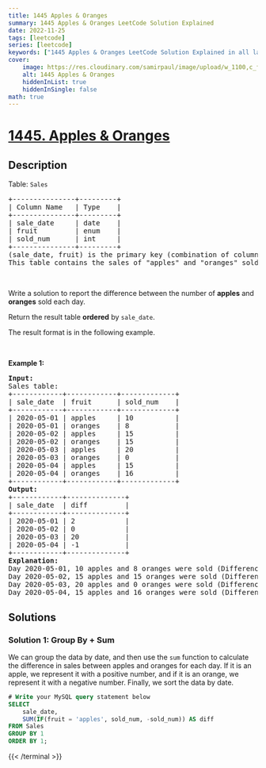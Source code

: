 ```yaml
---
title: 1445 Apples & Oranges
summary: 1445 Apples & Oranges LeetCode Solution Explained
date: 2022-11-25
tags: [leetcode]
series: [leetcode]
keywords: ["1445 Apples & Oranges LeetCode Solution Explained in all languages", "1445 Apples & Oranges", "LeetCode", "leetcode solution in Python3 C++ Java Go PHP Ruby Swift TypeScript Rust C# JavaScript C", "GeeksforGeeks", "InterviewBit", "Coding Ninjas", "HackerRank", "HackerEarth", "CodeChef", "TopCoder", "AlgoExpert", "freeCodeCamp", "Codeforces", "GitHub", "AtCoder", "Samir Paul"]
cover:
    image: https://res.cloudinary.com/samirpaul/image/upload/w_1100,c_fit,co_rgb:FFFFFF,l_text:Arial_75_bold:1445 Apples & Oranges - Solution Explained/problem-solving.webp
    alt: 1445 Apples & Oranges
    hiddenInList: true
    hiddenInSingle: false
math: true
---
```



# [1445. Apples & Oranges](https://leetcode.com/problems/apples-oranges)


## Description

<p>Table: <code>Sales</code></p>

<pre>
+---------------+---------+
| Column Name   | Type    |
+---------------+---------+
| sale_date     | date    |
| fruit         | enum    | 
| sold_num      | int     | 
+---------------+---------+
(sale_date, fruit) is the primary key (combination of columns with unique values) of this table.
This table contains the sales of &quot;apples&quot; and &quot;oranges&quot; sold each day.
</pre>

<p>&nbsp;</p>

<p>Write a solution to report the difference between the number of <strong>apples</strong> and <strong>oranges</strong> sold each day.</p>

<p>Return the result table <strong>ordered</strong> by <code>sale_date</code>.</p>

<p>The result format is in the following example.</p>

<p>&nbsp;</p>
<p><strong class="example">Example 1:</strong></p>

<pre>
<strong>Input:</strong> 
Sales table:
+------------+------------+-------------+
| sale_date  | fruit      | sold_num    |
+------------+------------+-------------+
| 2020-05-01 | apples     | 10          |
| 2020-05-01 | oranges    | 8           |
| 2020-05-02 | apples     | 15          |
| 2020-05-02 | oranges    | 15          |
| 2020-05-03 | apples     | 20          |
| 2020-05-03 | oranges    | 0           |
| 2020-05-04 | apples     | 15          |
| 2020-05-04 | oranges    | 16          |
+------------+------------+-------------+
<strong>Output:</strong> 
+------------+--------------+
| sale_date  | diff         |
+------------+--------------+
| 2020-05-01 | 2            |
| 2020-05-02 | 0            |
| 2020-05-03 | 20           |
| 2020-05-04 | -1           |
+------------+--------------+
<strong>Explanation:</strong> 
Day 2020-05-01, 10 apples and 8 oranges were sold (Difference  10 - 8 = 2).
Day 2020-05-02, 15 apples and 15 oranges were sold (Difference 15 - 15 = 0).
Day 2020-05-03, 20 apples and 0 oranges were sold (Difference 20 - 0 = 20).
Day 2020-05-04, 15 apples and 16 oranges were sold (Difference 15 - 16 = -1).
</pre>

## Solutions

### Solution 1: Group By + Sum

We can group the data by date, and then use the `sum` function to calculate the difference in sales between apples and oranges for each day. If it is an apple, we represent it with a positive number, and if it is an orange, we represent it with a negative number. Finally, we sort the data by date.

<!-- tabs:start -->

```sql
# Write your MySQL query statement below
SELECT
    sale_date,
    SUM(IF(fruit = 'apples', sold_num, -sold_num)) AS diff
FROM Sales
GROUP BY 1
ORDER BY 1;
```
{{< /terminal >}}

<!-- tabs:end -->

<!-- end -->
